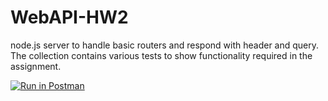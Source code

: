 # WebAPI-HW2
node.js server to handle basic routers and respond with header and query. The collection contains various tests to show functionality required in the assignment.

[![Run in Postman](https://run.pstmn.io/button.svg)](https://app.getpostman.com/run-collection/54fe13fb51645db6f3a9)
